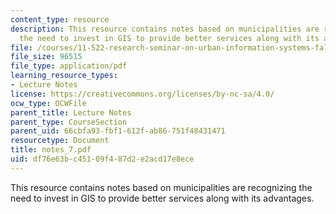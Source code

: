 ```yaml
---
content_type: resource
description: This resource contains notes based on municipalities are recognizing
  the need to invest in GIS to provide better services along with its advantages.
file: /courses/11-522-research-seminar-on-urban-information-systems-fall-2005/df76e63bc45109f487d2e2acd17e8ece_notes_7.pdf
file_size: 96515
file_type: application/pdf
learning_resource_types:
- Lecture Notes
license: https://creativecommons.org/licenses/by-nc-sa/4.0/
ocw_type: OCWFile
parent_title: Lecture Notes
parent_type: CourseSection
parent_uid: 66cbfa93-fbf1-612f-ab86-751f48431471
resourcetype: Document
title: notes_7.pdf
uid: df76e63b-c451-09f4-87d2-e2acd17e8ece
---
```

This resource contains notes based on municipalities are recognizing the need to invest in GIS to provide better services along with its advantages.